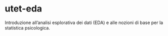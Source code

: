 # utet-eda
Introduzione all’analisi esplorativa dei dati (EDA) e alle nozioni di base per la statistica psicologica.
